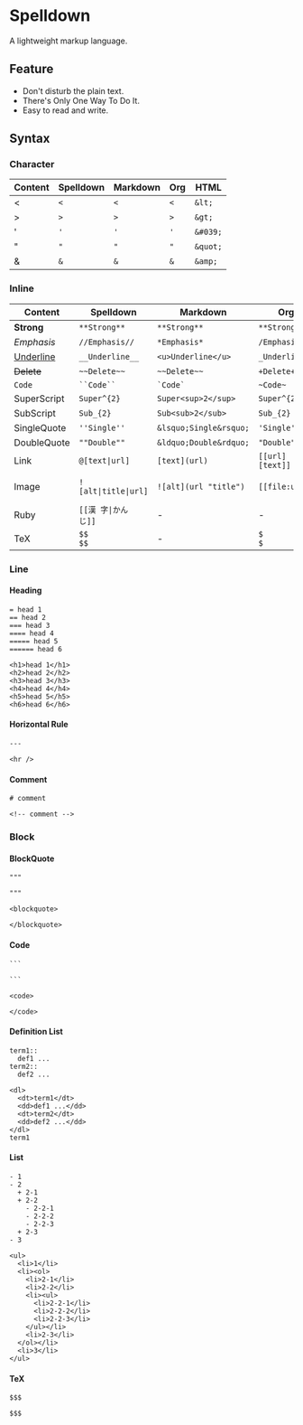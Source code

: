 # Spelldown
A lightweight markup language.

## Feature
- Don't disturb the plain text.
- There's Only One Way To Do It.
- Easy to read and write.

## Syntax

### Character
| Content          | Spelldown           | Markdown              | Org             | HTML                      |
|------------------|---------------------|-----------------------|-----------------|---------------------------|
| <                | `<`                 | `<`                   | `<`             | `&lt;`                    | 
| >                | `>`                 | `>`                   | `>`             | `&gt;`                    | 
| '                | `'`                 | `'`                   | `'`             | `&#039;`                  | 
| "                | `"`                 | `"`                   | `"`             | `&quot;`                  | 
| &                | `&`                 | `&`                   | `&`             | `&amp;`                   | 


### Inline
| Content          | Spelldown           | Markdown              | Org             | HTML                      |
|------------------|---------------------|-----------------------|-----------------|---------------------------|
| **Strong**       | `**Strong**`        | `**Strong**`          | `**Strong**`    | `<strong>Strong</strong>` |
| *Emphasis*       | `//Emphasis//`      | `*Emphasis*`          | `/Emphasis/`    | `<em>Emphasis</em>`       |
| <u>Underline</u> | `__Underline__`     | `<u>Underline</u>`    | `_Underline_`   | `<u>Underline</u>`        |
| ~~Delete~~       | `~~Delete~~`        | `~~Delete~~`          | `+Delete+`      | `<del>Delete</del>`       |
| `Code`           | ``` ``Code`` ```    | `` `Code` ``          | `~Code~`        | `<code>Code</code>`       |
| SuperScript      | `Super^{2}`         | `Super<sup>2</sup>`   | `Super^{2}`     | `Super<sup>2</sup>`       |
| SubScript        | `Sub_{2}`           | `Sub<sub>2</sub>`     | `Sub_{2}`       | `Sub<sub>2</sub>`         |
| SingleQuote      | `''Single''`        | `&lsquo;Single&rsquo;`| `'Single'`      | `&lsquo;Single&rsquo;`    |
| DoubleQuote      | `""Double""`        | `&ldquo;Double&rdquo;`| `"Double"`      | `&ldquo;Double&rdquo;`    |
| Link             | `@[text\|url]`      | `[text](url)`         | `[[url][text]]` | `<a href="url">text</a>`  |
| Image            | `![alt\|title\|url]`| `![alt](url "title")` | `[[file:url]]`  | `<img src="url" alt="alt" title="title" />`|
| Ruby             | `[[漢 字\|かん じ]]`  | -                     | -               | `<ruby>漢<rb>字<rt>かん<rt>じ</ruby>` |
| TeX              | `$$             $$` | -                     | `$           $` |                           |

### Line

#### Heading
```
= head 1
== head 2
=== head 3
==== head 4
===== head 5
====== head 6
```

```
<h1>head 1</h1>
<h2>head 2</h2>
<h3>head 3</h3>
<h4>head 4</h4>
<h5>head 5</h5>
<h6>head 6</h6>
```

#### Horizontal Rule
```
---
```

```
<hr />
```

#### Comment
```
# comment
```

```
<!-- comment -->
```

### Block

#### BlockQuote
```
"""

"""
```

```
<blockquote>

</blockquote>
```

#### Code
````
```

```
````

```
<code>

</code>
```

#### Definition List
```
term1::
  def1 ...
term2::
  def2 ...
```

```
<dl>
  <dt>term1</dt>
  <dd>def1 ...</dd>
  <dt>term2</dt>
  <dd>def2 ...</dd>
</dl>
term1
```

#### List
```
- 1
- 2
  + 2-1
  + 2-2
    - 2-2-1
    - 2-2-2
    - 2-2-3
  + 2-3
- 3
```

```
<ul>
  <li>1</li>
  <li><ol>
    <li>2-1</li>
    <li>2-2</li>
    <li><ul>
      <li>2-2-1</li>
      <li>2-2-2</li>
      <li>2-2-3</li>
    </ul></li>
    <li>2-3</li>
  </ol></li>
  <li>3</li>
</ul>
```

#### TeX
```
$$$

$$$
```
